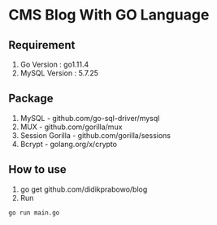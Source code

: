 # CMS Blog With GO Language

## Requirement
1. Go Version : go1.11.4
2. MySQL Version : 5.7.25
## Package
1. MySQL - github.com/go-sql-driver/mysql
2. MUX - github.com/gorilla/mux
3. Session Gorilla - github.com/gorilla/sessions
4. Bcrypt - golang.org/x/crypto

## How to use
1. go get github.com/didikprabowo/blog
2. Run 
```
go run main.go
```